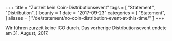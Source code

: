 +++
title = "Zurzeit kein Coin-Distributionsevent"
tags = [
    "Statement",
    "Distribution",
]
bounty = 1
date = "2017-09-23"
categories = [
    "Statement",
]
aliases = [
	"/de/statement/no-coin-distribution-event-at-this-time/"
]
+++

Wir führen zurzeit keine ICO durch.
Das vorherige Distributionsevent endete am 31. August, 2017.
